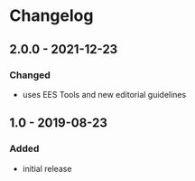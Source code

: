 # Changelog

## 2.0.0 - 2021-12-23

### Changed

- uses EES Tools and new editorial guidelines


## 1.0 - 2019-08-23

### Added

- initial release
